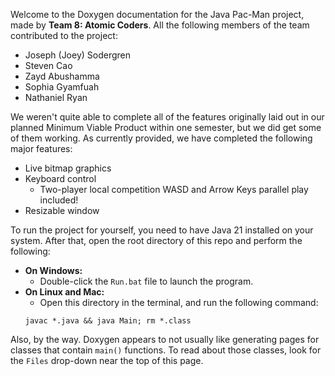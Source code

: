 Welcome to the Doxygen documentation for the Java Pac-Man project, made by **Team 8: Atomic Coders**. All the following members of the team contributed to the project:
- Joseph (Joey) Sodergren
- Steven Cao
- Zayd Abushamma
- Sophia Gyamfuah
- Nathaniel Ryan

We weren't quite able to complete all of the features originally laid out in our planned Minimum Viable Product within one semester, but we did get some of them working. As currently provided, we have completed the following major features:
- Live bitmap graphics
- Keyboard control
    - Two-player local competition WASD and Arrow Keys parallel play included!
- Resizable window

To run the project for yourself, you need to have Java 21 installed on your system. After that, open the root directory of this repo and perform the following:
- **On Windows:**
    - Double-click the `Run.bat` file to launch the program.
- **On Linux and Mac:**
    - Open this directory in the terminal, and run the following command:
    ```
    javac *.java && java Main; rm *.class
    ```

Also, by the way. Doxygen appears to not usually like generating pages for classes that contain `main()` functions. To read about those classes, look for the `Files` drop-down near the top of this page.